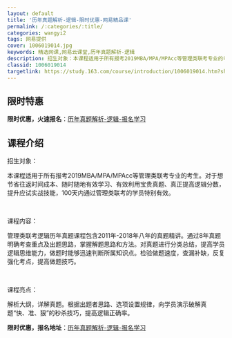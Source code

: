 ```yaml
---
layout: default
title: '历年真题解析-逻辑-限时优惠-网易精品课'
permalink: /:categories/:title/
categories: wangyi2
tags: 网易提供
cover: 1006019014.jpg
keywords: 精选网课,网易云课堂,历年真题解析-逻辑
description: 招生对象：本课程适用于所有报考2019MBA/MPA/MPAcc等管理类联考专业的考生。对于想节省往返时间成本、随时随地
classid: 1006019014
targetlink: https://study.163.com/course/introduction/1006019014.htm?share=1&shareId=1025206652&utm_campaign=share&utm_medium=iphoneShare&utm_source=&utm_u=1025206652
---
```


## 限时特惠

**限时优惠，火速报名**：[历年真题解析-逻辑-报名学习](https://study.163.com/course/introduction/1006019014.htm?share=1&shareId=1025206652&utm_campaign=share&utm_medium=iphoneShare&utm_source=&utm_u=1025206652)

## 课程介绍

招生对象：

本课程适用于所有报考2019MBA/MPA/MPAcc等管理类联考专业的考生。对于想节省往返时间成本、随时随地有效学习、有效利用宝贵真题、真正提高逻辑分数，提升应试实战技能，100天内通过管理类联考的学员特别有效。

  

课程内容： 

管理类联考逻辑历年真题课程包含2011年-2018年八年的真题精讲。通过8年真题明确考查重点及出题思路，掌握解题思路和方法。对真题进行分类总结，提高学员逻辑思维能力，做题时能够迅速判断所属知识点。检验做题速度，查漏补缺，反复强化考点，提高做题技巧。

 

课程亮点：

解析大纲，详解真题。根据出题者思路、选项设置规律，向学员演示破解真题“快、准、狠”的秒杀技巧，提高逻辑正确率。

**限时优惠，报名地址**：[历年真题解析-逻辑-报名学习](https://study.163.com/course/introduction/1006019014.htm?share=1&shareId=1025206652&utm_campaign=share&utm_medium=iphoneShare&utm_source=&utm_u=1025206652)

